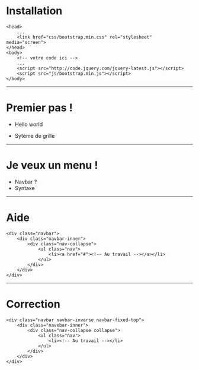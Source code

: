 # Installation

	<head>
		...
		<link href="css/bootstrap.min.css" rel="stylesheet" media="screen">
	</head>
	<body>
		<!-- votre code ici -->
		...
		<script src="http://code.jquery.com/jquery-latest.js"></script>
    	<script src="js/bootstrap.min.js"></script>
	</body>

---

# Premier pas !

*	<p>Hello world</p>
*	Sytème de grille

---

# Je veux un menu !

*	Navbar ?
*	Syntaxe

---

# Aide

	<div class="navbar">
		<div class="navbar-inner">
			<div class="nav-collapse">
				<ul class="nav">
					<li><a href="#"><!-- Au travail --></a></li>
				</ul>
			</div>
		</div>
	</div>

---

# Correction

	<div class="navbar navbar-inverse navbar-fixed-top">
		<div class="navebar-inner">
			<div class="nav-collapse collapse">
				<ul class="nav">
					<li><!-- Au travail --></li>
				</ul>
			</div>
		</div>
	</div>

